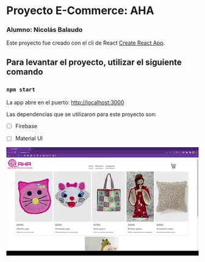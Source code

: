 # Proyecto E-Commerce: AHA

### Alumno: Nicolás Balaudo

Este proyecto fue creado con el cli de React [Create React App](https://github.com/facebook/create-react-app).

## Para levantar el proyecto, utilizar el siguiente comando

### `npm start`

La app abre en el puerto:  [http://localhost:3000](http://localhost:3000)

Las dependencias que se utilizaron para este proyecto son: 

- [ ] Firebase
- [ ] Material UI


![](https://github.com/Nalaudo/AHA/blob/main/Demostraci%C3%B3n.gif)

